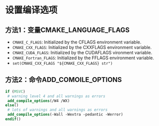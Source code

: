 # 设置编译选项

## 方法1：变量CMAKE_LANGUAGE_FLAGS

-   `CMAKE_C_FLAGS`: Initialized by the CFLAGS environment variable.
-   `CMAKE_CXX_FLAGS`: Initialized by the CXXFLAGS environment variable.
-   `CMAKE_CUDA_FLAGS`: Initialized by the CUDAFLAGS vironment variable.
-   `CMAKE_Fortran_FLAGS`: Initialized by the FFLAGS environment variable.
- `set(CMAKE_CXX_FLAGS "${CMAKE_CXX_FLAGS} str")`

## 方法2：命令ADD_COMOILE_OPTIONS

```cmake
if (MSVC)
 # warning level 4 and all warnings as errors
 add_compile_options(/W4 /WX)
else()
 # lots of warnings and all warnings as errors
 add_compile_options(-Wall -Wextra -pedantic -Werror)
endif()
```

